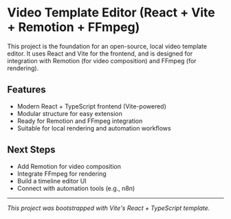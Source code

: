 # Video Template Editor (React + Vite + Remotion + FFmpeg)

This project is the foundation for an open-source, local video template editor. It uses React and Vite for the frontend, and is designed for integration with Remotion (for video composition) and FFmpeg (for rendering).

## Features

- Modern React + TypeScript frontend (Vite-powered)
- Modular structure for easy extension
- Ready for Remotion and FFmpeg integration
- Suitable for local rendering and automation workflows

## Next Steps

- Add Remotion for video composition
- Integrate FFmpeg for rendering
- Build a timeline editor UI
- Connect with automation tools (e.g., n8n)

---

*This project was bootstrapped with Vite's React + TypeScript template.*
